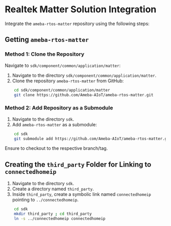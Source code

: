 # Realtek Matter Solution Integration

Integrate the `ameba-rtos-matter` repository using the following steps:

## Getting `ameba-rtos-matter`

### Method 1: Clone the Repository

Navigate to `sdk/component/common/application/matter`:

1. Navigate to the directory `sdk/component/common/application/matter`.
2. Clone the repository `ameba-rtos-matter` from GitHub:

```bash
    cd sdk/component/common/application/matter
    git clone https://github.com/Ameba-AIoT/ameba-rtos-matter.git
```

### Method 2: Add Repository as a Submodule

1. Navigate to the directory `sdk`.
2. Add `ameba-rtos-matter` as a submodule:

```bash
    cd sdk
    git submodule add https://github.com/Ameba-AIoT/ameba-rtos-matter.git component/common/application/matter
```

Ensure to checkout to the respective branch/tag.

## Creating the `third_party` Folder for Linking to `connectedhomeip`

1. Navigate to the directory `sdk`.
2. Create a directory named `third_party`.
3. Inside `third_party`, create a symbolic link named `connectedhomeip` pointing to `../connectedhomeip`.

```bash
    cd sdk
    mkdir third_party ; cd third_party
    ln -s ../connectedhomeip connectedhomeip
```
